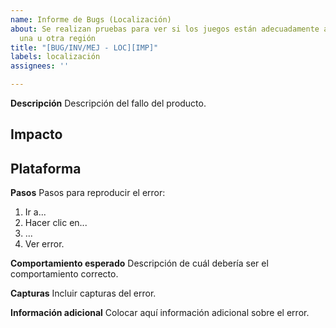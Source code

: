 ```yaml
---
name: Informe de Bugs (Localización)
about: Se realizan pruebas para ver si los juegos están adecuadamente adaptados a
  una u otra región
title: "[BUG/INV/MEJ - LOC][IMP]"
labels: localización
assignees: ''

---
```


**Descripción**
Descripción del fallo del producto.

**Impacto**
- 

**Plataforma**
- 

**Pasos**
Pasos para reproducir el error:
1. Ir a...
2. Hacer clic en...
3. ...
4. Ver error.

**Comportamiento esperado**
Descripción de cuál debería ser el comportamiento correcto.

**Capturas**
Incluir capturas del error.

**Información adicional**
Colocar aquí información adicional sobre el error.
